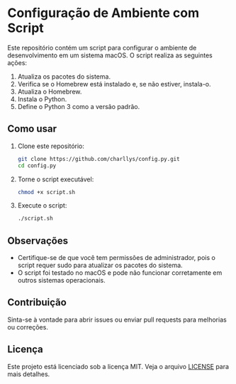 # Configuração de Ambiente com Script

Este repositório contém um script para configurar o ambiente de desenvolvimento em um sistema macOS. O script realiza as seguintes ações:

1. Atualiza os pacotes do sistema.
2. Verifica se o Homebrew está instalado e, se não estiver, instala-o.
3. Atualiza o Homebrew.
4. Instala o Python.
5. Define o Python 3 como a versão padrão.

## Como usar

1. Clone este repositório:
    ```bash
    git clone https://github.com/charllys/config.py.git
    cd config.py
    ```

2. Torne o script executável:
    ```bash
    chmod +x script.sh
    ```

3. Execute o script:
    ```bash
    ./script.sh
    ```

## Observações

- Certifique-se de que você tem permissões de administrador, pois o script requer sudo para atualizar os pacotes do sistema.
- O script foi testado no macOS e pode não funcionar corretamente em outros sistemas operacionais.

## Contribuição

Sinta-se à vontade para abrir issues ou enviar pull requests para melhorias ou correções.

## Licença

Este projeto está licenciado sob a licença MIT. Veja o arquivo [LICENSE](LICENSE) para mais detalhes.
